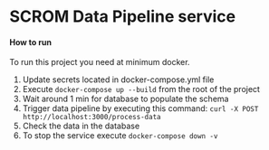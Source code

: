 # SCROM Data Pipeline service



#### How to run

To run this project you need at minimum docker.

1. Update secrets located in docker-compose.yml file
2. Execute `docker-compose up --build` from the root of the project
3. Wait around 1 min for database to populate the schema
4. Trigger data pipeline by executing this command: `curl -X POST http://localhost:3000/process-data`
5. Check the data in the database
6. To stop the service execute `docker-compose down -v`